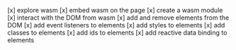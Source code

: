 [x] explore wasm
[x] embed wasm on the page
[x] create a wasm module
[x] interact with the DOM from wasm
[x] add and remove elements from the DOM
[x] add event listeners to elements
[x] add styles to elements
[x] add classes to elements
[x] add ids to elements
[x] add reactive data binding to elements
